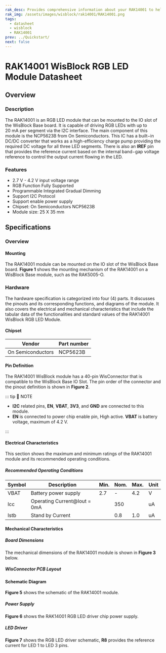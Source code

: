 ```yaml
---
rak_desc: Provides comprehensive information about your RAK14001 to help you use it. This information includes technical specifications, characteristics, and requirements, and it also discusses the device components.
rak_img: /assets/images/wisblock/rak14001/RAK14001.png
tags:
  - datasheet
  - wisblock
  - RAK14001
prev: ../Quickstart/
next: false
---
```


# RAK14001 WisBlock RGB LED Module Datasheet

## Overview

### Description

The RAK14001 is an RGB LED module that can be mounted to the IO slot of the WisBlock Base board. It is capable of driving RGB LEDs with up to 20&nbsp;mA per segment via the I2C interface. The main component of this module is the NCP5623B from On Semiconductors. This IC has a built−in DC/DC converter that works as a high-efficiency charge pump providing the required DC voltage for all three LED segments. There is also an **IREF** pin that provides the reference current based on the internal band−gap voltage reference to control the output current flowing in the LED.


### Features

- 2.7&nbsp;V - 4.2&nbsp;V input voltage range
- RGB Function Fully Supported
- Programmable Integrated Gradual Dimming
- Support I2C Protocol
- Support enable power supply
- Chipset: On Semiconductors NCP5623B
- Module size: 25 X 35&nbsp;mm

## Specifications

### Overview

#### Mounting

The RAK14001 module can be mounted on the IO slot of the WisBlock Base board. **Figure 1** shows the mounting mechanism of the RAK14001 on a WisBlock Base module, such as the RAK5005-O.

<rk-img
  src="/assets/images/wisblock/rak14001/datasheet/mounting-mechanism.png"
  width="60%"
  caption="RAK14001 mounting mechanism on a WisBlock Base module"
/>

### Hardware

The hardware specification is categorized into four (4) parts. It discusses the pinouts and its corresponding functions, and diagrams of the module. It also covers the electrical and mechanical characteristics that include the tabular data of the functionalities and standard values of the RAK14001 WisBlock RGB LED Module.

####  Chipset
| Vendor            | Part number |
| ----------------- | ----------- |
| On Semiconductors | NCP5623B    |

#### Pin Definition

The RAK14001 WisBlock module has a 40-pin WisConnector that is compatible to the WisBlock Base IO Slot. The pin order of the connector and the pinout definition is shown in **Figure 2**.

<rk-img
  src="/assets/images/wisblock/rak14001/datasheet/rak14001-pinout.svg"
  width="70%"
  caption="RAK14001 Pinout Schematic"
/>

::: tip 📝 NOTE
- **I2C** related pins, **EN**, **VBAT**, **3V3**, and **GND** are connected to this module.
- **EN** is connected to power chip enable pin, High active. **VBAT** is battery voltage, maximum of 4.2&nbsp;V.

:::

#### Electrical Characteristics

This section shows the maximum and minimum ratings of the RAK14001 module and its recommended operating conditions.

##### Recommended Operating Conditions

| Symbol | Description                  | Min. | Nom. | Max. | Unit |
| ------ | ---------------------------- | ---- | ---- | ---- | ---- |
| VBAT   | Battery power supply         | 2.7  | -    | 4.2  | V    |
| Icc    | Operating Current@Iout = 0mA |      | 350  |      | uA   |
| Istb   | Stand by Current             |      | 0.8  | 1.0  | uA   |

#### Mechanical Characteristics

##### Board Dimensions

The mechanical dimensions of the RAK14001 module is shown in **Figure 3** below.

<rk-img
  src="/assets/images/wisblock/rak14001/datasheet/mechanical-dimensions.png"
  width="80%"
  caption="RAK14001 Mechanical Dimensions"
/>

##### WisConnector PCB Layout

<rk-img
  src="/assets/images/wisblock/rak14001/datasheet/wisconnector-pcb.png"
  width="100%"
  caption="WisConnector PCB footprint and recommendations"
/>

#### Schematic Diagram

**Figure 5** shows the schematic of the RAK14001 module.

<rk-img
  src="/assets/images/wisblock/rak14001/datasheet/rak14001-schematic.png"
  width="100%"
  caption="RAK14001 WisBlock Module Schematics"
/>


##### Power Supply

**Figure 6** shows the RAK14001 RGB LED driver chip power supply.

<rk-img
  src="/assets/images/wisblock/rak14001/datasheet/led-psu.png"
  width="90%"
  caption="RAK14001 WisBlock RGB LED Driver Power Supply"
/>

##### LED Driver

**Figure 7** shows the RGB LED driver schematic, **R8** provides the reference current for LED 1 to LED 3 pins.

<rk-img
  src="/assets/images/wisblock/rak14001/datasheet/led-driver.png"
  width="100%"
  caption="RAK14001 WisBlock RGB LED Driver Schematic"
/>
